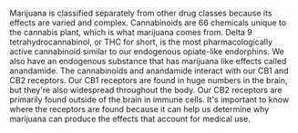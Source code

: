 Marijuana is classified separately from other drug classes because its effects  are varied and complex. Cannabinoids are 66 chemicals unique to the cannabis  plant, which is what marijuana comes from. Delta 9 tetrahydrocannabinol, or THC  for short, is the most pharmacologically active cannabinoid similar to our  endogenous opiate-like endorphins. We also have an endogenous substance that  has marijuana like effects called anandamide. 
The cannabinoids and anandamide  interact with our CB1 and CB2 receptors. Our CB1 receptors are found in huge  numbers in the brain, but they're also widespread throughout the body. Our CB2  receptors are primarily found outside of the brain in immune cells. It's  important to know where the receptors are found because it can help us  determine why marijuana can produce the effects that account for medical use.  